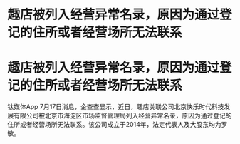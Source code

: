 # 趣店被列入经营异常名录，原因为通过登记的住所或者经营场所无法联系

# 趣店被列入经营异常名录，原因为通过登记的住所或者经营场所无法联系

钛媒体App
7月17日消息，企查查显示，近日，趣店关联公司北京快乐时代科技发展有限公司被北京市海淀区市场监督管理局列入经营异常名录，原因为通过登记的住所或者经营场所无法联系。该公司成立于2014年，法定代表人及大股东均为罗敏。

